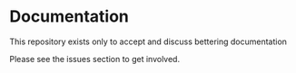 # Documentation

This repository exists only to accept and discuss bettering documentation

Please see the issues section to get involved.
